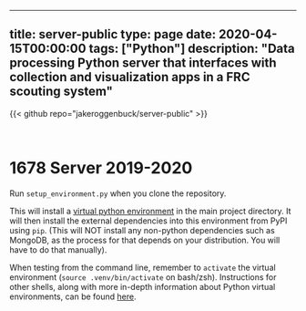 
---
title: server-public
type: page
date: 2020-04-15T00:00:00
tags: ["Python"]
description: "Data processing Python server that interfaces with collection and visualization apps in a FRC scouting system"
---

{{< github repo="jakeroggenbuck/server-public" >}}

<br>

# 1678 Server 2019-2020

Run `setup_environment.py` when you clone the repository.

This will install a [virtual python environment](https://docs.python.org/3/glossary.html#term-virtual-environment)
in the main project directory. It will then install the external dependencies into this environment from PyPI using 
`pip`. (This will NOT install any non-python dependencies such as MongoDB, as the process for that depends on your 
distribution. You will have to do that manually).

When testing from the command line, remember to `activate` the virtual environment (`source .venv/bin/activate` on
bash/zsh). Instructions for other shells, along with more in-depth information about Python virtual environments, can be
found [here](https://docs.python.org/3/library/venv.html).
